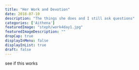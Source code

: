 ```yaml
---
title: "Her Work and Devotion"
date: 2018-07-10
description: "The things she does and I still ask questions"
categories: ['Aithena']
featuredImage: "steph/work4day1.jpg"
featuredImageDescription: ""
dropCap: true
displayInMenu: false
displayInList: true
draft: false
---
```


see if this works